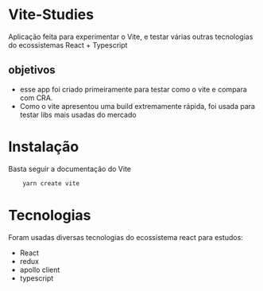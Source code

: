 # Vite-Studies

Aplicação feita para experimentar o Vite, e testar várias outras tecnologias do ecossistemas React + Typescript

## objetivos

- esse app foi criado primeiramente para testar como o vite e compara com CRA.
- Como o vite apresentou uma build extremamente rápida, foi usada para testar libs mais usadas do mercado

# Instalação

Basta seguir a documentação do Vite

```bash
    yarn create vite
```

# Tecnologias

Foram usadas diversas tecnologias do ecossistema react para estudos:

- React 
- redux
- apollo client
- typescript


